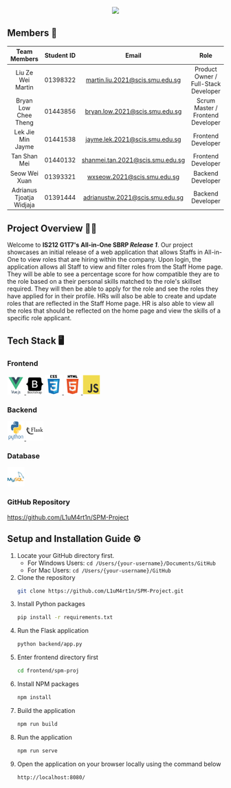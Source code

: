 <!-- markdownlint-disable MD022 MD031 MD032 MD033 MD034 -->
<p align="center">
      <img src="https://readme-typing-svg.demolab.com/?lines=SPM+G1T7+SBRP&font=Fira%20Code&center=true&width=380&height=50&duration=4000&pause=1000">
</p>

## Members 👥
| Team Members             | Student ID | Email                            | Role                                 |
| :----------------------: | :--------: | :------------------------------: | :----------------------------------: |
| Liu Ze Wei Martin        | 01398322   | martin.liu.2021@scis.smu.edu.sg  | Product Owner / Full-Stack Developer |
| Bryan Low Chee Theng     | 01443856   | bryan.low.2021@scis.smu.edu.sg   | Scrum Master / Frontend Developer    |
| Lek Jie Min Jayme        | 01441538   | jayme.lek.2021@scis.smu.edu.sg   | Frontend Developer                   |
| Tan Shan Mei             | 01440132   | shanmei.tan.2021@scis.smu.edu.sg | Frontend Developer                   |
| Seow Wei Xuan            | 01393321   | wxseow.2021@scis.smu.edu.sg      | Backend Developer                    |
| Adrianus Tjoatja Widjaja | 01391444   | adrianustw.2021@scis.smu.edu.sg  | Backend Developer                    |

## Project Overview 👨‍💻
Welcome to <b>IS212 G1T7's All-in-One SBRP <i>Release 1</i></b>. Our project showcases an initial release of a web application that allows Staffs in All-in-One to view roles that are hiring within the company. Upon login, the application allows all Staff to view and filter roles from the Staff Home page. They will be able to see a percentage score for how compatible they are to the role based on a their personal skills matched to the role's skillset required. They will then be able to apply for the role and see the roles they have applied for in their profile. HRs will also be able to create and update roles that are reflected in the Staff Home page. HR is also able to view all the roles that should be reflected on the home page and view the skills of a specific role applicant.

## Tech Stack 🖥
### Frontend
<a href="https://vuejs.org/" target="_blank" rel="noreferrer"> <img src="https://raw.githubusercontent.com/devicons/devicon/master/icons/vuejs/vuejs-original-wordmark.svg" alt="vuejs" width="40" height="40"/> </a>
<a href="https://getbootstrap.com" target="_blank" rel="noreferrer"> <img src="https://raw.githubusercontent.com/devicons/devicon/master/icons/bootstrap/bootstrap-plain-wordmark.svg" alt="bootstrap" width="40" height="40"/></a> 
<a href="https://www.w3schools.com/css/" target="_blank" rel="noreferrer"> <img src="https://raw.githubusercontent.com/devicons/devicon/master/icons/css3/css3-original-wordmark.svg" alt="css3" width="40" height="45"/> </a>
<a href="https://www.w3.org/html/" target="_blank" rel="noreferrer"> <img src="https://raw.githubusercontent.com/devicons/devicon/master/icons/html5/html5-original-wordmark.svg" alt="html5" width="40" height="45"/> </a>
<a href="https://www.javascript.com/" target="_blank" rel="noreferrer"> <img src="https://raw.githubusercontent.com/devicons/devicon/master/icons/javascript/javascript-original.svg" alt="javascript" width="40" height="45"/> </a>

### Backend
<a href="https://www.python.org/" target="_blank" rel="noreferrer"> <img src="https://raw.githubusercontent.com/devicons/devicon/master/icons/python/python-original-wordmark.svg" alt="python" width="40" height="45"/> </a>
<a href="https://flask.palletsprojects.com/en/2.0.x/" target="_blank" rel="noreferrer"> <img src="https://raw.githubusercontent.com/devicons/devicon/master/icons/flask/flask-original-wordmark.svg" alt="flask" width="40" height="45"/> </a>

### Database
<a href="https://www.mysql.com/" target="_blank" rel="noreferrer"> <img src="https://raw.githubusercontent.com/devicons/devicon/master/icons/mysql/mysql-original-wordmark.svg" alt="mysql" width="40" height="45"/> </a>

### GitHub Repository
https://github.com/L1uM4rt1n/SPM-Project

## Setup and Installation Guide ⚙️
1. Locate your GitHub directory first.
      - For Windows Users: 
            ```
            cd /Users/{your-username}/Documents/GitHub
            ```
      - For Mac Users: 
            ```
            cd /Users/{your-username}/GitHub
            ```
2. Clone the repository
      ```bash
      git clone https://github.com/L1uM4rt1n/SPM-Project.git
      ```
3. Install Python packages
      ```bash
      pip install -r requirements.txt
      ```
4. Run the Flask application
      ```bash
      python backend/app.py
      ```
5. Enter frontend directory first
      ```bash
      cd frontend/spm-proj
      ```
6. Install NPM packages
      ```bash
      npm install
      ```
7. Build the application
      ```bash
      npm run build
      ```
8. Run the application
      ```bash
      npm run serve
      ```
9. Open the application on your browser locally using the command below
      ```bash
      http://localhost:8080/
      ```